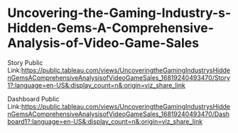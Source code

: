 # Uncovering-the-Gaming-Industry-s-Hidden-Gems-A-Comprehensive-Analysis-of-Video-Game-Sales

Story Public Link:https://public.tableau.com/views/UncoveringtheGamingIndustrysHiddenGemsAComprehensiveAnalysisofVideoGameSales_16819240493470/Story1?:language=en-US&:display_count=n&:origin=viz_share_link


Dashboard Public Link:https://public.tableau.com/views/UncoveringtheGamingIndustrysHiddenGemsAComprehensiveAnalysisofVideoGameSales_16819240493470/Dashboard1?:language=en-US&:display_count=n&:origin=viz_share_link
